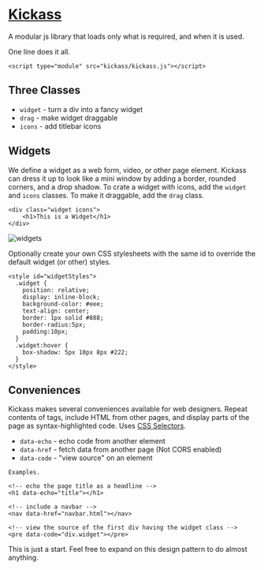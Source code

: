 # [Kickass](https://github.com/themanyone/kickass)

A modular js library that loads only what is required, and when it is used.

One line does it all.

    <script type="module" src="kickass/kickass.js"></script>

## Three Classes

 * `widget`   - turn a div into a fancy widget
 * `drag`     - make widget draggable
 * `icons`    - add titlebar icons

## Widgets

We define a widget as a web form, video, or other page element. Kickass can dress it up to look like a mini window by adding a border, rounded corners, and a drop shadow. To crate a widget with icons, add the `widget` and `icons` classes. To make it draggable, add the `drag` class.

    <div class="widget icons">
        <h1>This is a Widget</h1>
    </div>

![widgets](https://thenerdshow.com/kickass/widget.png "Make Widgets")

Optionally create your own CSS stylesheets with the same id to override the default widget (or other) styles.

    <style id="widgetStyles">
      .widget {
        position: relative;
        display: inline-block;
        background-color: #eee;
        text-align: center;
        border: 1px solid #888;
        border-radius:5px;
        padding:10px;
      }
      .widget:hover {
        box-shadow: 5px 10px 8px #222;
      }
    </style>

## Conveniences

Kickass makes several conveniences available for web designers. Repeat contents of tags, include HTML from other pages, and display parts of the page as syntax-highlighted code. Uses [CSS Selectors](https://www.w3schools.com/cssref/css_selectors.asp).

 * `data-echo`    - echo code from another element
 * `data-href`    - fetch data from another page (Not CORS enabled)
 * `data-code`    - "view source" on an element

`Examples.`

    <!-- echo the page title as a headline -->
    <h1 data-echo="title"></h1>

    <!-- include a navbar -->
    <nav data-href="navbar.html"></nav>

    <!-- view the source of the first div having the widget class -->
    <pre data-code="div.widget"></pre>

This is just a start. Feel free to expand on this design pattern to do almost anything.